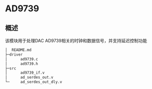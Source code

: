 # AD9739
## 概述

该模块用于处理DAC AD9739相关的时钟和数据信号，并支持延迟控制功能

```txt
│  README.md
├─driver
│      ad9739.c
│      ad9739.h
├─src
│      ad9739_if.v
│      ad_serdes_out.v
└─     ad_serdes_out_dly.v
```